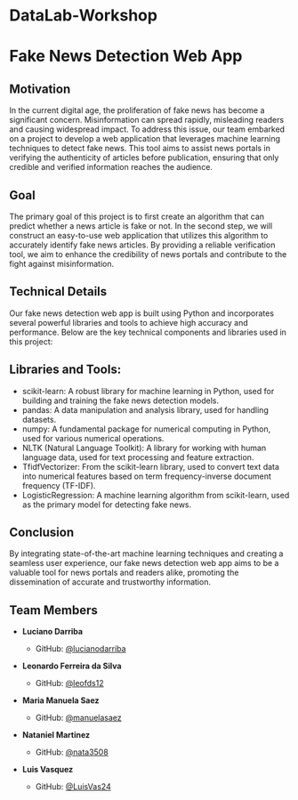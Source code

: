 # DataLab-Workshop


# Fake News Detection Web App

## Motivation
In the current digital age, the proliferation of fake news has become a significant concern. Misinformation can spread rapidly, misleading readers and causing widespread impact. To address this issue, our team embarked on a project to develop a web application that leverages machine learning techniques to detect fake news. This tool aims to assist news portals in verifying the authenticity of articles before publication, ensuring that only credible and verified information reaches the audience.

## Goal
The primary goal of this project is to first create an algorithm that can predict whether a news article is fake or not. In the second step, we will construct an easy-to-use web application that utilizes this algorithm to accurately identify fake news articles. By providing a reliable verification tool, we aim to enhance the credibility of news portals and contribute to the fight against misinformation.

## Technical Details
Our fake news detection web app is built using Python and incorporates several powerful libraries and tools to achieve high accuracy and performance. Below are the key technical components and libraries used in this project:

## Libraries and Tools:
* scikit-learn: A robust library for machine learning in Python, used for building and training the fake news detection models.
* pandas: A data manipulation and analysis library, used for handling datasets.
* numpy: A fundamental package for numerical computing in Python, used for various numerical operations.
* NLTK (Natural Language Toolkit): A library for working with human language data, used for text processing and feature extraction.
* TfidfVectorizer: From the scikit-learn library, used to convert text data into numerical features based on term frequency-inverse document frequency (TF-IDF).
* LogisticRegression: A machine learning algorithm from scikit-learn, used as the primary model for detecting fake news.


## Conclusion
By integrating state-of-the-art machine learning techniques and creating a seamless user experience, our fake news detection web app aims to be a valuable tool for news portals and readers alike, promoting the dissemination of accurate and trustworthy information.

## Team Members

- **Luciano Darriba** 
  - GitHub: [@lucianodarriba](https://github.com/lucianodarriba)

- **Leonardo Ferreira da Silva** 
  - GitHub: [@leofds12](https://github.com/leofds12)

- **Maria Manuela Saez** 
  - GitHub: [@manuelasaez](https://github.com/manuelasaez)

- **Nataniel Martinez** 
  - GitHub: [@nata3508](https://github.com/Nata3508)

- **Luis Vasquez** 
  - GitHub: [@LuisVas24](https://github.com/LuisVas24)

